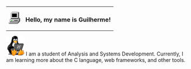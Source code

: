 

<table >
    <tr>
        <td><img src="my_computer_animated_commission_by_wrim_d5iuujc.gif"></td>
        <td>     
   <h3>Hello, my name is Guilherme!</h3>
        </td>
    </tr>
</table>






 <img  width="50" src="linux-computer.gif"> I am a student of Analysis and Systems Development. Currently, I am learning more about the C language, web frameworks, and other tools. 


  



